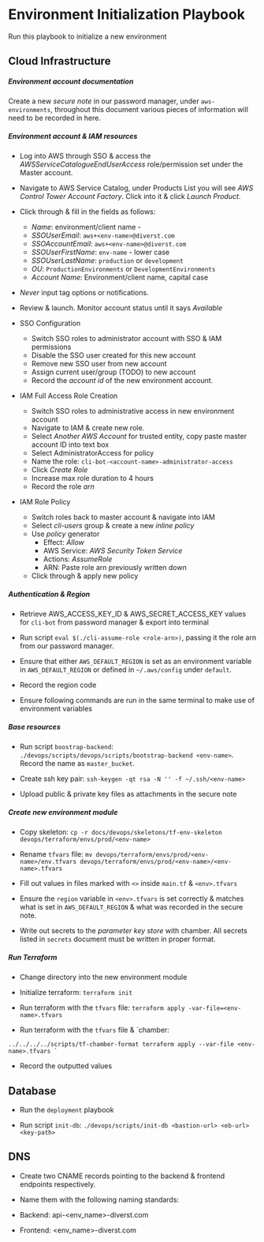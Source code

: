 # Environment Initialization Playbook

Run this playbook to initialize a new environment

## Cloud Infrastructure

##### Environment account documentation

Create a new _secure note_ in our password manager, under `aws-environments`, throughout this document various pieces of information will need to be recorded in here.

##### Environment account & IAM resources

- Log into AWS through SSO & access the _AWSServiceCatalogueEndUserAccess_ role/permission set under the Master account.

- Navigate to AWS Service Catalog, under Products List you will see _AWS Control Tower Account Factory_. Click into it & click _Launch Product_.

- Click through & fill in the fields as follows:

  - _Name_: environment/client name -
  - _SSOUserEmail_: `aws+<env-name>@diverst.com`
  - _SSOAccountEmail_: `aws+<env-name>@diverst.com`
  - _SSOUserFirstName_: `env-name` - lower case
  - _SSOUserLastName_: `production` or `development`
  - _OU_: `ProductionEnvironments` or `DevelopmentEnvironments`
  - _Account Name_: Environment/client name, capital case
  
- _Never_ input tag options or notifications.

- Review & launch. Monitor account status until it says _Available_

- SSO Configuration
  
  - Switch SSO roles to administrator account with SSO & IAM permissions
  - Disable the SSO user created for this new account
  - Remove new SSO user from new account
  - Assign current user/group (TODO) to new account
  - Record the _account id_ of the new environment account.
  
- IAM Full Access Role Creation

  - Switch SSO roles to administrative access in new environment account
  - Navigate to IAM & create new role.
  - Select _Another AWS Account_ for trusted entity, copy paste master account ID into text box
  - Select AdministratorAccess for policy
  - Name the role: `cli-bot-<account-name>-administrator-access`
  - Click _Create Role_
  - Increase max role duration to 4 hours
  - Record the role _arn_
  
- IAM Role Policy

  - Switch roles back to master account & navigate into IAM
  - Select _cli-users_ group & create a new _inline policy_  
  - Use _policy_ generator
    - Effect: _Allow_
    - AWS Service: _AWS Security Token Service_
    - Actions: _AssumeRole_
    - ARN: Paste role arn previously written down
  - Click through & apply new policy
  
##### Authentication & Region

- Retrieve AWS_ACCESS_KEY_ID & AWS_SECRET_ACCESS_KEY values for `cli-bot` from password manager & export into terminal

- Run script `eval $(./cli-assume-role <role-arn>)`, passing it the role arn from our password manager. 

- Ensure that either `AWS_DEFAULT_REGION` is set as an environment variable in `AWS_DEFAULT_REGION` or defined in `~/.aws/config` under `default`. 

- Record the region code

- Ensure following commands are run in the same terminal to make use of environment variables

##### Base resources

- Run script `boostrap-backend`: `./devops/scripts/devops/scripts/bootstrap-backend <env-name>`. Record the name as `master_bucket`.

- Create ssh key pair: `ssh-keygen -qt rsa -N '' -f ~/.ssh/<env-name>`

- Upload public & private key files as attachments in the secure note
                      
##### Create new environment module

- Copy skeleton: `cp -r docs/devops/skeletons/tf-env-skeleton devops/terraform/envs/prod/<env-name>`

- Rename `tfvars` file: `mv devops/terraform/envs/prod/<env-name>/env.tfvars devops/terraform/envs/prod/<env-name>/<env-name>.tfvars`

- Fill out values in files marked with `<>` inside `main.tf` & `<env>.tfvars`

- Ensure the `region` variable in `<env>.tfvars` is set correctly & matches what is set in `AWS_DEFAULT_REGION` & what was recorded in the secure note.

- Write out secrets to the _parameter key store_ with chamber. All secrets listed in `secrets` document must be written in proper format.

##### Run Terraform

- Change directory into the new environment module

- Initialize terraform: `terraform init`

- Run terraform with the `tfvars` file: `terraform apply -var-file=<env-name>.tfvars`

- Run terraform with the `tfvars` file & `chamber:

```
../../../../scripts/tf-chamber-format terraform apply --var-file <env-name>.tfvars `
``` 

- Record the outputted values

## Database

- Run the `deployment` playbook

- Run script `init-db`: `./devops/scripts/init-db <bastion-url> <eb-url> <key-path>`

## DNS

- Create two CNAME records pointing to the backend & frontend endpoints respectively.

- Name them with the following naming standards:

- Backend: api-<env_name>-diverst.com
- Frontend: <env_name>-diverst.com

